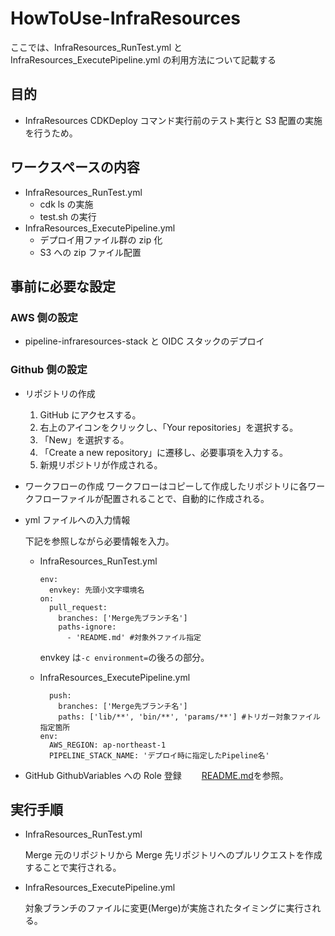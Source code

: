 # HowToUse-InfraResources

ここでは、InfraResources_RunTest.yml と InfraResources_ExecutePipeline.yml の利用方法について記載する

## 目的

- InfraResources CDKDeploy コマンド実行前のテスト実行と S3 配置の実施を行うため。

## ワークスペースの内容

- InfraResources_RunTest.yml
  - cdk ls の実施
  - test.sh の実行
- InfraResources_ExecutePipeline.yml
  - デプロイ用ファイル群の zip 化
  - S3 への zip ファイル配置

## 事前に必要な設定

### AWS 側の設定

- pipeline-infraresources-stack と OIDC スタックのデプロイ

### Github 側の設定

- リポジトリの作成

  1.  GitHub にアクセスする。
  1.  右上のアイコンをクリックし、「Your repositories」を選択する。
  1.  「New」を選択する。
  1.  「Create a new repository」に遷移し、必要事項を入力する。
  1.  新規リポジトリが作成される。

- ワークフローの作成
  ワークフローはコピーして作成したリポジトリに各ワークフローファイルが配置されることで、自動的に作成される。

- yml ファイルへの入力情報

  下記を参照しながら必要情報を入力。

  - InfraResources_RunTest.yml
    ```
    env:
      envkey: 先頭小文字環境名
    on:
      pull_request:
        branches: ['Merge先ブランチ名']
        paths-ignore:
          - 'README.md' #対象外ファイル指定
    ```
    envkey は`-c environment=`の後ろの部分。
  - InfraResources_ExecutePipeline.yml

    ```
      push:
        branches: ['Merge先ブランチ名']
        paths: ['lib/**', 'bin/**', 'params/**'] #トリガー対象ファイル指定箇所
    env:
      AWS_REGION: ap-northeast-1
      PIPELINE_STACK_NAME: 'デプロイ時に指定したPipeline名'
    ```

- GitHub GithubVariables への Role 登録　　
  [README.md](./README.md)を参照。

## 実行手順

- InfraResources_RunTest.yml

  Merge 元のリポジトリから Merge 先リポジトリへのプルリクエストを作成することで実行される。

- InfraResources_ExecutePipeline.yml

  対象ブランチのファイルに変更(Merge)が実施されたタイミングに実行される。
